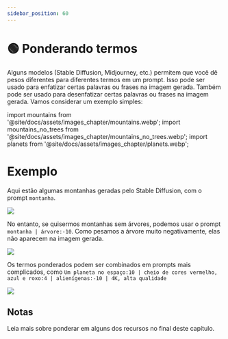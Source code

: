 ```yaml
---
sidebar_position: 60
---
```


# 🟢 Ponderando termos

Alguns modelos (Stable Diffusion, Midjourney, etc.) permitem que você dê pesos diferentes para diferentes termos em um prompt. Isso pode ser usado para enfatizar certas palavras ou frases na imagem gerada. Também pode ser usado para desenfatizar certas palavras ou frases na imagem gerada. Vamos considerar um exemplo simples:

import mountains from '@site/docs/assets/images_chapter/mountains.webp';
import mountains_no_trees from '@site/docs/assets/images_chapter/mountains_no_trees.webp';
import planets from '@site/docs/assets/images_chapter/planets.webp';


# Exemplo

Aqui estão algumas montanhas geradas pelo Stable Diffusion, com o prompt `montanha`.

<div style={{textAlign: 'center'}}>
  <img src={mountains} style={{width: "350px"}} />
</div>

No entanto, se quisermos montanhas sem árvores, podemos usar o prompt `montanha | árvore:-10`. Como pesamos a árvore muito negativamente, elas não aparecem na imagem gerada.

<div style={{textAlign: 'center'}}>
  <img src={mountains_no_trees} style={{width: "350px"}} />
</div>

Os termos ponderados podem ser combinados em prompts mais complicados, como `Um planeta no espaço:10 | cheio de cores vermelho, azul e roxo:4 | alienígenas:-10 | 4K, alta qualidade`

<div style={{textAlign: 'center'}}>
  <img src={planets} style={{width: "350px"}} />
</div>

## Notas

Leia mais sobre ponderar em alguns dos recursos no final deste capítulo.